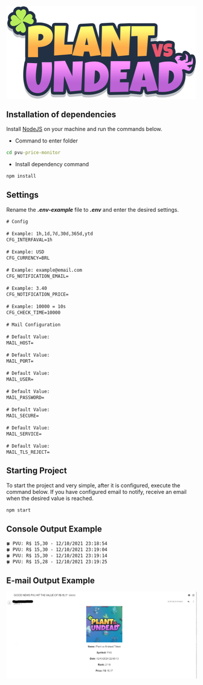 <img src="img/logo_pvu.png" width="500" heigth="500" style="margin: auto; display:block">

## Installation of dependencies

Install [NodeJS](https://nodejs.dev/) on your machine and run the commands below.

- Command to enter folder
```cmd
cd pvu-price-monitor
```

- Install dependency command
```cmd
npm install
```

## Settings

Rename the ***.env-example*** file to ***.env*** and enter the desired settings.

```env
# Config

# Example: 1h,1d,7d,30d,365d,ytd
CFG_INTERFAVAL=1h

# Example: USD
CFG_CURRENCY=BRL

# Example: example@email.com
CFG_NOTIFICATION_EMAIL=

# Example: 3.40
CFG_NOTIFICATION_PRICE=

# Example: 10000 = 10s
CFG_CHECK_TIME=10000

# Mail Configuration

# Default Value:
MAIL_HOST=

# Default Value:
MAIL_PORT=

# Default Value:
MAIL_USER=

# Default Value:
MAIL_PASSWORD=

# Default Value:
MAIL_SECURE=

# Default Value:
MAIL_SERVICE=

# Default Value:
MAIL_TLS_REJECT=
```

## Starting Project

To start the project and very simple, after it is configured, execute the command below. If you have configured email to notify, receive an email when the desired value is reached.

```cmd
npm start
```

## Console Output Example

```log
🍀 PVU: R$ 15,30 - 12/10/2021 23:18:54
🍀 PVU: R$ 15,30 - 12/10/2021 23:19:04
🍀 PVU: R$ 15,30 - 12/10/2021 23:19:14
🍀 PVU: R$ 15,28 - 12/10/2021 23:19:25
```

## E-mail Output Example

<img src="img/example_email.png" width="1280" heigth="720" style="margin: auto; display:block">
